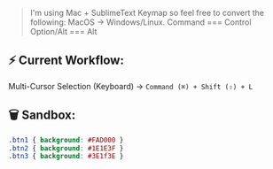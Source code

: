 > I'm using Mac + SublimeText Keymap so feel free to convert the following:
> MacOS         →     Windows/Linux.
> Command      ===    Control
> Option/Alt   ===    Alt





## ⚡ Current Workflow:

Multi-Cursor Selection (Keyboard)     →     `Command (⌘) + Shift (⇧) + L`


## 🗑 Sandbox:

```css
.btn1 { background: #FAD000 }
.btn2 { background: #1E1E3F }
.btn3 { background: #3E1f3E }
```
